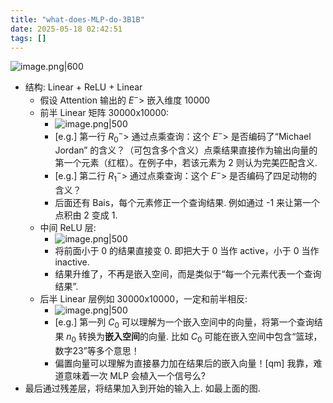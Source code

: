 ```yaml
---
title: "what-does-MLP-do-3B1B"
date: 2025-05-18 02:42:51
tags: []
---
```


![image.png|600](https://how-to-1258460161.cos.ap-shanghai.myqcloud.com/how-to20250518022638.png)
- 结构: Linear + ReLU + Linear
	- 假设 Attention 输出的 $E^->$ 嵌入维度 10000
	- 前半 Linear 矩阵 30000x10000:
		- ![image.png|500](https://how-to-1258460161.cos.ap-shanghai.myqcloud.com/how-to20250518022827.png)
		- [e.g.] 第一行 $R_0^->$ 通过点乘查询：这个 $E^->$ 是否编码了“Michael Jordan” 的含义？（可包含多个含义）点乘结果直接作为输出向量的第一个元素（红框）。在例子中，若该元素为 $2$ 则认为完美匹配含义.
		- [e.g.] 第二行 $R_1^->$ 通过点乘查询：这个 $E^->$ 是否编码了四足动物的含义？
		- 后面还有 Bais，每个元素修正一个查询结果. 例如通过 -1 来让第一个点积由 2 变成 1.
	- 中间 ReLU 层:
		- ![image.png|500](https://how-to-1258460161.cos.ap-shanghai.myqcloud.com/how-to20250518023507.png)
		- 将前面小于 0 的结果直接变 0. 即把大于 0 当作 active，小于 0 当作 inactive.
		- 结果升维了，不再是嵌入空间，而是类似于“每一个元素代表一个查询结果”.
	- 后半 Linear 层例如 30000x10000，一定和前半相反:
		- ![image.png|500](https://how-to-1258460161.cos.ap-shanghai.myqcloud.com/how-to20250518023712.png)
		- [e.g.] 第一列 $C_0$ 可以理解为一个嵌入空间中的向量，将第一个查询结果 $n_0$ 转换为**嵌入空间**的向量. 比如 $C_0$ 可能在嵌入空间中包含“篮球，数字23”等多个意思！
		- 偏置向量可以理解为直接暴力加在结果后的嵌入向量！[qm] 我靠，难道意味着一次 MLP 会植入一个信号么?
- 最后通过残差层，将结果加入到开始的输入上. 如最上面的图.
